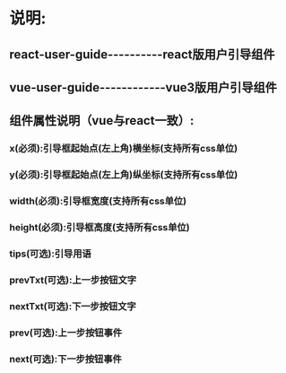 # 说明:
## react-user-guide----------react版用户引导组件
## vue-user-guide------------vue3版用户引导组件

## 组件属性说明（vue与react一致）:
### x(必须):引导框起始点(左上角)横坐标(支持所有css单位)
### y(必须):引导框起始点(左上角)纵坐标(支持所有css单位)
### width(必须):引导框宽度(支持所有css单位)
### height(必须):引导框高度(支持所有css单位)
### tips(可选):引导用语
### prevTxt(可选):上一步按钮文字
### nextTxt(可选):下一步按钮文字
### prev(可选):上一步按钮事件
### next(可选):下一步按钮事件
